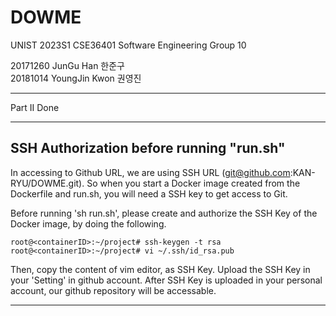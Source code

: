 # DOWME
UNIST 2023S1 CSE36401 Software Engineering Group 10

20171260 JunGu Han 한준구   
20181014 YoungJin Kwon 권영진

***

Part II Done

***

## SSH Authorization before running "run.sh"
In accessing to Github URL, we are using SSH URL (git@github.com:KAN-RYU/DOWME.git).
So when you start a Docker image created from the Dockerfile and run.sh, you will need a SSH key to get access to Git.


Before running 'sh run.sh', please create and authorize the SSH Key of the Docker image, by doing the following.
```
root@<containerID>:~/project# ssh-keygen -t rsa
root@<containerID>:~/project# vi ~/.ssh/id_rsa.pub
```
Then, copy the content of vim editor, as SSH Key. Upload the SSH Key in your 'Setting' in github account.
After SSH Key is uploaded in your personal account, our github repository will be accessable.

***

